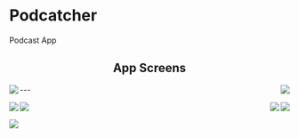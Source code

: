 # Podcatcher

Podcast App

<h2 align="center">App Screens</h2>

<img src="https://raw.githubusercontent.com/chriswebb09/podcatcher/master/Resource/start.png" align="left">
<img src="https://raw.githubusercontent.com/chriswebb09/podcatcher/master/Resource/login-no-content.png" align="right">
---
<p>
<img src="https://raw.githubusercontent.com/chriswebb09/podcatcher/master/Resource/loginscreen.png" align="left">
<img src="https://raw.githubusercontent.com/chriswebb09/podcatcher/master/Resource/createaccount.png" align="right">
</p>

<p>
<img src="https://raw.githubusercontent.com/chriswebb09/podcatcher/master/Resource/podcasts.jpg" align="right"> 
<img src="https://raw.githubusercontent.com/chriswebb09/podcatcher/master/Resource/podcast-list.jpg" align="left">
</p>
<br>

<p>
<img src="https://raw.githubusercontent.com/chriswebb09/podcatcher/master/Resource/podcast-list-full.jpg" align="center">
</p>
